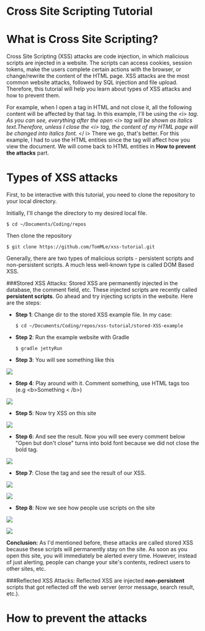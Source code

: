 # Cross Site Scripting Tutorial

# What is Cross Site Scripting?
Cross Site Scripting (XSS) attacks are code injection, in which malicious scripts are injected in a website. The scripts can access cookies, session tokens, make the users complete certain actions with the browser, or change/rewrite the content of the HTML page.
XSS attacks are the most common website attacks, followed by SQL injection and file upload. Therefore, this tutorial will help you learn about types of XSS attacks and how to prevent them.

For example, when I open a tag in HTML and not close it, all the following content will be affected by that tag. In this example, I'll be using the &lt;i&gt; *tag. As you can see, everything after the open &lt;i&gt; tag will be shown as italics text.Therefore, unless I close the &lt;i&gt; tag, the content of my HTML page will be changed into italics font.* &lt;&#47; i&gt; There we go, that's better. For this example, I had to use the HTML entities since the tag will affect how you view the document. We will come back to HTML entities in **How to prevent the attacks** part.

# Types of XSS attacks
First, to be interactive with this tutorial, you need to clone the repository to your local directory.

Initially, I'll change the directory to my desired local file.

```
$ cd ~/Documents/Coding/repos
```

Then clone the repository

```
$ git clone https://github.com/TomMLe/xss-tutorial.git
```

Generally, there are two types of malicious scripts - persistent scripts and non-persistent scripts. A much less well-known type is called DOM Based XSS. 

###Stored XSS Attacks:
Stored XSS are permanently injected in the database, the comment field, etc. These injected scripts are recently called **persistent scripts**. Go ahead and try injecting scripts in the website. Here are the steps:

    
* **Step 1**: Change dir to the stored XSS example file. In my case:   		
	
	```
	$ cd ~/Documents/Coding/repos/xss-tutorial/stored-XSS-example
	```

* **Step 2**: Run the example website with Gradle

	```			
	$ gradle jettyRun
	```
* **Step 3**: You will see something like this

![](http://i.imgur.com/lM5BycA.png)

* **Step 4**: Play around with it. Comment something, use HTML tags too (e.g 	&lt;b&gt;Something	&lt; /b&gt;)

![](http://i.imgur.com/7lij9gW.png)

* **Step 5**: Now try XSS on this site

![](http://i.imgur.com/aHl8bIY.png)

* **Step 6**: And see the result. Now you will see every comment below "Open but don't close" turns into bold font because we did not close the bold tag.

![](http://i.imgur.com/J95gyq0.png)

* **Step 7**: Close the tag and see the result of our XSS.

![](http://i.imgur.com/vQVQAfV.png)

![](http://i.imgur.com/58LUsJX.png)

* **Step 8**: Now we see how people use scripts on the site

![](http://i.imgur.com/aJkcyGD.png)

![](http://i.imgur.com/aO6zA0h.png)

**Conclusion:** As I'd mentioned before, these attacks are called stored XSS because these scripts will permanently stay on the site. As soon as you open this site, you will immediately be alerted every time. However, instead of just alerting, people can change your site's contents, redirect users to other sites, etc.
	
###Reflected XSS Attacks:
Reflected XSS are injected **non-persistent** scripts that got reflected off the web server (error message, search result, etc.).


# How to prevent the attacks

